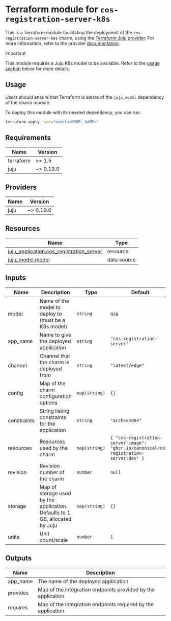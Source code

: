 # Terraform module for `cos-registration-server-k8s`

This is a Terraform module facilitating the deployment of the `cos-registration-server-k8s` charm,
using the [Terraform Juju provider](https://github.com/juju/terraform-provider-juju/).
For more information,
refer to the provider [documentation](https://registry.terraform.io/providers/juju/juju/latest/docs).

> [!IMPORTANT]
> This module requires a Juju K8s model to be available.
> Refer to the [usage section](#usage) below for more details.

## Usage

Users should ensure that Terraform is aware of the `juju_model` dependency of the charm module.

To deploy this module with its needed dependency, you can run:

```bash
terraform apply -var="model=<MODEL_NAME>"
```

<!-- BEGIN_TF_DOCS -->
## Requirements

| Name | Version |
|------|---------|
| terraform | >= 1.5 |
| juju | ~> 0.19.0 |

## Providers

| Name | Version |
|------|---------|
| juju | ~> 0.19.0 |

## Resources

| Name | Type |
|------|------|
| [juju_application.cos_registration_server](https://registry.terraform.io/providers/juju/juju/latest/docs/resources/application) | resource |
| [juju_model.model](https://registry.terraform.io/providers/juju/juju/latest/docs/data-sources/model) | data source |

## Inputs

| Name | Description | Type | Default | Required |
|------|-------------|------|---------|:--------:|
| model | Name of the model to deploy to (must be a K8s model) | `string` | n/a | yes |
| app\_name | Name to give the deployed application | `string` | `"cos-registration-server"` | no |
| channel | Channel that the charm is deployed from | `string` | `"latest/edge"` | no |
| config | Map of the charm configuration options | `map(string)` | `{}` | no |
| constraints | String listing constraints for the application | `string` | `"arch=amd64"` | no |
| resources | Resources used by the charm | `map(string)` | ```{ "cos-registration-server-image": "ghcr.io/canonical/cos-registration-server:dev" }``` | no |
| revision | Revision number of the charm | `number` | `null` | no |
| storage | Map of storage used by the application. Defaults to 1 GB, allocated by Juju | `map(string)` | `{}` | no |
| units | Unit count/scale | `number` | `1` | no |

## Outputs

| Name | Description |
|------|-------------|
| app\_name | The name of the deployed application |
| provides | Map of the integration endpoints provided by the application |
| requires | Map of the integration endpoints required by the application |
<!-- END_TF_DOCS -->
